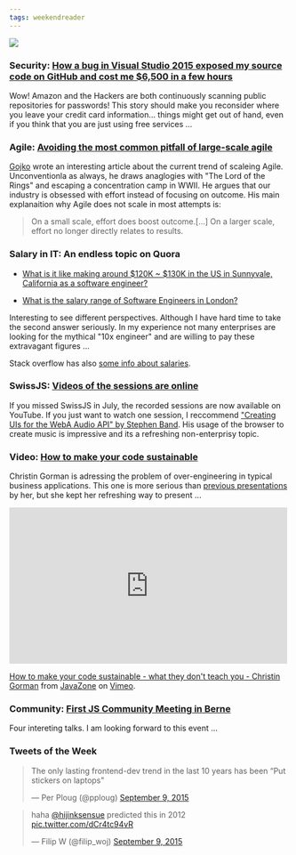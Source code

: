 ```yaml
---
tags: weekendreader
---
```

<img class="jb-main-img" src="https://lh3.googleusercontent.com/-eFzqwigPoyo/VfX-8hoHLRI/AAAAAAAACZE/FqabFVFMMi8/s1152-Ic42/WR37.png">

### Security: [How a bug in Visual Studio 2015 exposed my source code on GitHub and cost me $6,500 in a few hours](https://www.humankode.com/security/how-a-bug-in-visual-studio-2015-exposed-my-source-code-on-github-and-cost-me-6500-in-a-few-hours)

Wow! Amazon and the Hackers are both continuously scanning public repositories for passwords! 
This story should make you reconsider where you leave your credit card information... things might get out of hand, even if you think that you are just using free services ...

### Agile: [Avoiding the most common pitfall of large-scale agile](http://us2.campaign-archive2.com/?u=abe09ce689751513abf6f095f&id=96b4eb0c7d)
[Gojko](http://gojko.net/) wrote an interesting article about the current trend of scaleing Agile. Unconventionla as always, he draws anaglogies with "The Lord of the Rings" and escaping a concentration camp in WWII.
He argues that our industry is obsessed with effort instead of focusing on outcome.
His main explanaition why Agile does not scale in most attempts is:

> On a small scale, effort does boost outcome.[...] On a larger scale, effort no longer directly relates to results.


### Salary in IT: An endless topic on Quora

- [What is it like making around \$120K ~ $130K in the US in Sunnyvale, California as a software engineer?](http://qr.ae/RHfg0O)

- [What is the salary range of Software Engineers in London?](http://qr.ae/RHfbZ1)

Interesting to see different perspectives. Although I have hard time to take the second answer seriously. In my experience not many enterprises are looking for the mythical "10x engineer" and are willing to pay these extravagant figures ...

Stack overflow has also [some info about salaries](http://stackoverflow.com/research/developer-survey-2015#work-complang).


### SwissJS: [Videos of the sessions are online](https://www.youtube.com/channel/UCazY0-FMbyK5xwn-lFbfkpw)

If you missed SwissJS in July, the recorded sessions are now available on YouTube.
If you just want to watch one session, I reccommend ["Creating UIs for the WebA Audio API" by Stephen Band](https://www.youtube.com/watch?v=tSThM9Aw8ps). His usage of the browser to create music is impressive and its a refreshing non-enterprisy topic.


### Video: [How to make your code sustainable](https://vimeo.com/138774243)

Christin Gorman is adressing the problem of over-engineering in typical business applications. This one is more serious than [previous presentations](https://vimeo.com/28885655) by her, but she kept her refreshing way to present ...

<iframe src="https://player.vimeo.com/video/138774243" width="500" height="281" frameborder="0" webkitallowfullscreen mozallowfullscreen allowfullscreen></iframe> <p><a href="https://vimeo.com/138774243">How to make your code sustainable - what they don&#039;t teach you - Christin Gorman</a> from <a href="https://vimeo.com/javazone">JavaZone</a> on <a href="https://vimeo.com">Vimeo</a>.</p>

### Community: [First JS Community Meeting in Berne](http://techup.ch/2136/barner-js-talks)

Four intereting talks. I am looking forward to this event ...

### Tweets of the Week

<blockquote class="twitter-tweet" lang="en"><p lang="en" dir="ltr">The only lasting frontend-dev trend in the last 10 years has been “Put stickers on laptops&quot;</p>&mdash; Per Ploug (@pploug) <a href="https://twitter.com/pploug/status/641593974491324417">September 9, 2015</a></blockquote>
<script async src="//platform.twitter.com/widgets.js" charset="utf-8"></script>


<blockquote class="twitter-tweet" lang="en"><p lang="en" dir="ltr">haha <a href="https://twitter.com/hijinksensue">@hijinksensue</a> predicted this in 2012 <a href="http://t.co/dCr4tc94vR">pic.twitter.com/dCr4tc94vR</a></p>&mdash; Filip W (@filip_woj) <a href="https://twitter.com/filip_woj/status/641681974059495424">September 9, 2015</a></blockquote>
<script async src="//platform.twitter.com/widgets.js" charset="utf-8"></script>